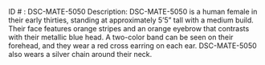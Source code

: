 ID # : DSC-MATE-5050
Description: DSC-MATE-5050 is a human female in their early thirties, standing at approximately 5’5” tall with a medium build. Their face features orange stripes and an orange eyebrow that contrasts with their metallic blue head. A two-color band can be seen on their forehead, and they wear a red cross earring on each ear. DSC-MATE-5050 also wears a silver chain around their neck.